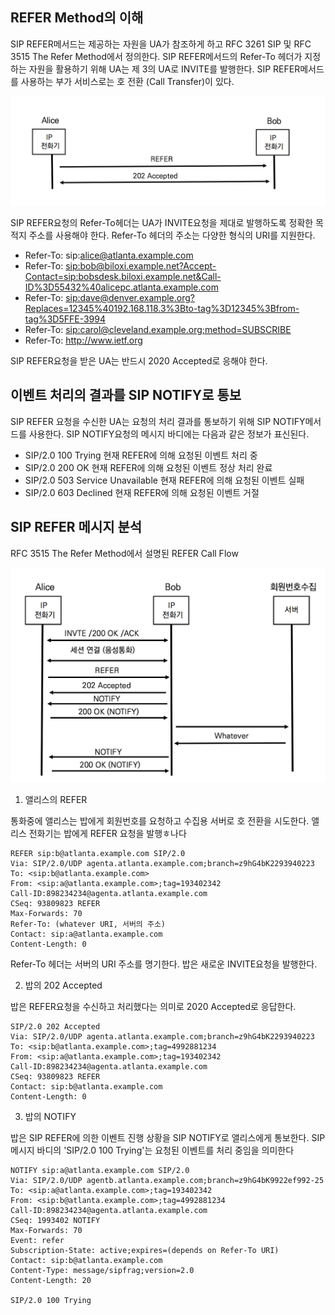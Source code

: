 ## REFER Method의 이해

SIP REFER메서드는 제공하는 자원을 UA가 참조하게 하고 RFC 3261 SIP 및 RFC 3515 The Refer Method에서 정의한다. SIP REFER메서드의 Refer-To 헤더가 지정하는 자원을 활용하기 위해 UA는 제 3의 UA로 INVITE를 발행한다. SIP REFER메서드를 사용하는 부가 서비스로는 호 전환 (Call Transfer)이 있다.

![REFER](./image/23_1.png)

SIP REFER요청의 Refer-To헤더는 UA가 INVITE요청을 제대로 발행하도록 정확한 목적지 주소를 사용해야 한다. Refer-To 헤더의 주소는 다양한 형식의 URI를 지원한다.

- Refer-To: sip:alice@atlanta.example.com
- Refer-To: <sip:bob@biloxi.example.net?Accept-Contact=sip:bobsdesk.biloxi.example.net&Call-ID%3D55432%40alicepc.atlanta.example.com>
- Refer-To: <sip:dave@denver.example.org?Replaces=12345%40192.168.118.3%3Bto-tag%3D12345%3Bfrom-tag%3D5FFE-3994>
- Refer-To: <sip:carol@cleveland.example.org;method=SUBSCRIBE>
- Refer-To: http://www.ietf.org

SIP REFER요청을 받은 UA는 반드시 2020 Accepted로 응해야 한다.

## 이벤트 처리의 결과를 SIP NOTIFY로 통보

SIP REFER 요청을 수신한 UA는 요청의 처리 결과를 통보하기 위해 SIP NOTIFY메서드를 사용한다. SIP NOTIFY요청의 메시지 바디에는 다음과 같은 정보가 표신된다.

- SIP/2.0 100 Trying
  현재 REFER에 의해 요청된 이벤트 처리 중
- SIP/2.0 200 OK
  현재 REFER에 의해 요청된 이벤트 정상 처리 완료
- SIP/2.0 503 Service Unavailable
  현재 REFER에 의해 요청된 이벤트 실패 
- SIP/2.0 603 Declined
  현재 REFER에 의해 요청된 이벤트 거절 

## SIP REFER 메시지 분석

RFC 3515 The Refer Method에서 설명된 REFER Call Flow

![SIP NOTIFY](./image/23_2.png)

1) 앨리스의 REFER

통화중에 앨리스는 밥에게 회원번호를 요청하고 수집용 서버로 호 전환을 시도한다. 앨리스 전화기는 밥에게 REFER 요청을 발행ㅎ나다

```sip
REFER sip:b@atlanta.example.com SIP/2.0 
Via: SIP/2.0/UDP agenta.atlanta.example.com;branch=z9hG4bK2293940223
To: <sip:b@atlanta.example.com>
From: <sip:a@atlanta.example.com>;tag=193402342
Call-ID:898234234@agenta.atlanta.example.com
CSeq: 93809823 REFER
Max-Forwards: 70
Refer-To: (whatever URI, 서버의 주소)
Contact: sip:a@atlanta.example.com
Content-Length: 0
```

Refer-To 헤더는 서버의 URI 주소를 명기한다. 밥은 새로운 INVITE요청을 발행한다.

2) 밥의 202 Accepted

밥은 REFER요청을 수신하고 처리했다는 의미로 2020 Accepted로 응답한다.

```sip
SIP/2.0 202 Accepted
Via: SIP/2.0/UDP agenta.atlanta.example.com;branch=z9hG4bK2293940223
To: <sip:b@atlanta.example.com>;tag=4992881234
From: <sip:a@atlanta.example.com>;tag=193402342
Call-ID:898234234@agenta.atlanta.example.com
CSeq: 93809823 REFER
Contact: sip:b@atlanta.example.com
Content-Length: 0
```

3) 밥의 NOTIFY

밥은 SIP REFER에 의한 이벤트 진행 상황을 SIP NOTIFY로 앨리스에게 통보한다. SIP 메시지 바디의 'SIP/2.0 100 Trying'는 요청된 이벤트를  처리 중임을 의미한다

```sip
NOTIFY sip:a@atlanta.example.com SIP/2.0
Via: SIP/2.0/UDP agentb.atlanta.example.com;branch=z9hG4bK9922ef992-25
To: <sip:a@atlanta.example.com>;tag=193402342
From: <sip:b@atlanta.example.com>;tag=4992881234
Call-ID:898234234@agenta.atlanta.example.com
CSeq: 1993402 NOTIFY
Max-Forwards: 70
Event: refer
Subscription-State: active;expires=(depends on Refer-To URI)
Contact: sip:b@atlanta.example.com
Content-Type: message/sipfrag;version=2.0
Content-Length: 20

SIP/2.0 100 Trying
```

